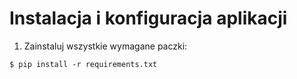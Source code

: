 # Instalacja i konfiguracja aplikacji

1. Zainstaluj wszystkie wymagane paczki:
```shell
$ pip install -r requirements.txt
```

